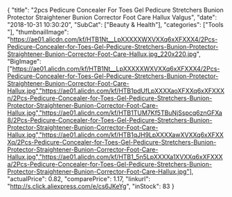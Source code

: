 {
	"title": "2pcs Pedicure Concealer For Toes Gel Pedicure Stretchers Bunion Protector Straightener Bunion Corrector Foot Care Hallux Valgus",
	"date": "2018-10-31 10:30:20",
	"SubCat": ["Beauty & Health"],
	"categories": ["Tools "],
	"thumbnailImage": "https://ae01.alicdn.com/kf/HTB1Nt__LpXXXXXWXVXXq6xXFXXX4/2Pcs-Pedicure-Concealer-for-Toes-Gel-Pedicure-Stretchers-Bunion-Protector-Straightener-Bunion-Corrector-Foot-Care-Hallux.jpg_220x220.jpg",
	"BigImage": ["https://ae01.alicdn.com/kf/HTB1Nt__LpXXXXXWXVXXq6xXFXXX4/2Pcs-Pedicure-Concealer-for-Toes-Gel-Pedicure-Stretchers-Bunion-Protector-Straightener-Bunion-Corrector-Foot-Care-Hallux.jpg","https://ae01.alicdn.com/kf/HTB1pdUfLpXXXXaoXFXXq6xXFXXXn/2Pcs-Pedicure-Concealer-for-Toes-Gel-Pedicure-Stretchers-Bunion-Protector-Straightener-Bunion-Corrector-Foot-Care-Hallux.jpg","https://ae01.alicdn.com/kf/HTB1TUM7Kf5TBuNjSspcq6znGFXa8/2Pcs-Pedicure-Concealer-for-Toes-Gel-Pedicure-Stretchers-Bunion-Protector-Straightener-Bunion-Corrector-Foot-Care-Hallux.jpg","https://ae01.alicdn.com/kf/HTB1qJH9LpXXXXawXVXXq6xXFXXXq/2Pcs-Pedicure-Concealer-for-Toes-Gel-Pedicure-Stretchers-Bunion-Protector-Straightener-Bunion-Corrector-Foot-Care-Hallux.jpg","https://ae01.alicdn.com/kf/HTB1_5n5LpXXXXa1XVXXq6xXFXXXa/2Pcs-Pedicure-Concealer-for-Toes-Gel-Pedicure-Stretchers-Bunion-Protector-Straightener-Bunion-Corrector-Foot-Care-Hallux.jpg"],
	"actualPrice": 0.82,
	"comparePrice": 1.17,
	"linkurl": "http://s.click.aliexpress.com/e/cs6JKeYg",
	"inStock": 83
}
